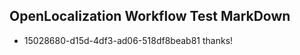 ## OpenLocalization Workflow Test MarkDown
* 15028680-d15d-4df3-ad06-518df8beab81 thanks!

<!--HONumber=Aug16_HO5-->


